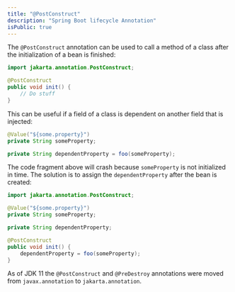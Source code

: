 ```yaml
---
title: "@PostConstruct"
description: "Spring Boot lifecycle Annotation"
isPublic: true
---
```


The `@PostConstruct` annotation can be used to call a method of a class after
the initialization of a bean is finished:

```java
import jakarta.annotation.PostConstruct;

@PostConstruct
public void init() {
    // Do stuff
}
```

This can be useful if a field of a class is dependent on another field that is
injected:

```java
@Value("${some.property}")
private String someProperty;

private String dependentProperty = foo(someProperty);
```

The code fragment above will crash because `someProperty` is not initialized in
time. The solution is to assign the `dependentProperty` after the bean is
created:

```java
import jakarta.annotation.PostConstruct;

@Value("${some.property}")
private String someProperty;

private String dependentProperty;

@PostConstruct
public void init() {
    dependentProperty = foo(someProperty);
}
```

As of JDK 11 the `@PostConstruct` and `@PreDestroy` annotations were moved from
`javax.annotation` to `jakarta.annotation`.

